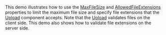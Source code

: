This demo illustrates how to use the [MaxFileSize](https://docs.devexpress.com/Blazor/DevExpress.Blazor.DxUpload.MaxFileSize) and [AllowedFileExtensions](https://docs.devexpress.com/Blazor/DevExpress.Blazor.DxUpload.AllowedFileExtensions) properties to limit the maximum file size and specify file extensions that the [Upload](https://docs.devexpress.com/Blazor/DevExpress.Blazor.DxUpload) component accepts. Note that the [Upload](https://docs.devexpress.com/Blazor/DevExpress.Blazor.DxUpload) validates files on the client side. This demo also shows how to validate file extensions on the server side.
